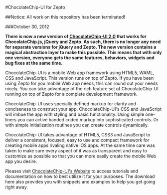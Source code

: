 #ChocolateChip-UI for Zepto

##Notice: All work on this repository has been terminated!

###October 30, 2012

**There is now a new version of [ChocolateChip-UI 2.0](https://github.com/rbiggs/chocolatechip-ui) that works for ChocolateChip.js, jQuery and Zepto. As such, there is no longer any need for separate versions for jQuery and Zepto. The new version contains a magical abstraction layer to make this possible. This means that with only one version, everyone gets the same features, behaviors, widgets and bug fixes at the same time.**

ChocolateChip-UI is a mobile Web app framework using HTML5, WAML, CSS and JavaScript. This version runs on top of Zepto. If you have been using Zepto for you mobile Web app needs, this can round out your needs nicely. You can take advantage of the rich feature set of ChocolateChip-UI running on top of Zepto for a complete development framework.

ChocolateChip-UI uses specially defined markup for clarity and conciseness to construct your app. ChocolateChip-UI's CSS and JavaScript will imbue the app with styling and basic functionality. Using simple one-liners you can active handed coded markup into sophisticated controls. Or with simple initialization routines you can create controls dynamically.

ChocolateChip-UI takes advantage of HTML5, CSS3 and JavaScript to deliver a consistent, focused, easy to use and compact framework for creating mobile apps rivaling native iOS apps. At the same time care was taken to make sure every aspect of it was as transparent and easy to customize as possible so that you can more easily create the mobile Web app you desire.

Pleases visit [ChocolateChip-UI's Website](http://chocolatechip-ui.com) to access tutorials and documentation on how to best utilize it for your purposes. The download here also provides you with snippets and examples to help you get going right away.
